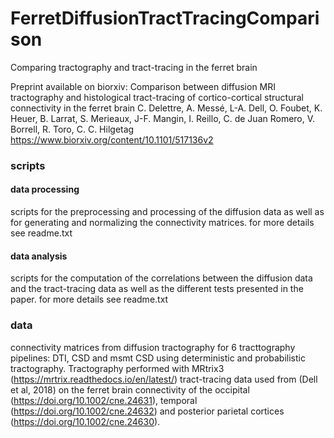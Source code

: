 # FerretDiffusionTractTracingComparison
Comparing tractography and tract-tracing in the ferret brain

Preprint available on biorxiv:
Comparison between diffusion MRI tractography and histological tract-tracing of cortico-cortical structural connectivity in the ferret brain
C. Delettre, A. Messé, L-A. Dell, O. Foubet, K. Heuer, B. Larrat, S. Merieaux, J-F. Mangin, I. Reillo, C. de Juan Romero, V. Borrell, R. Toro, C. C. Hilgetag
https://www.biorxiv.org/content/10.1101/517136v2 


### scripts
#### data processing
scripts for the preprocessing and processing of the diffusion data
as well as for generating and normalizing the connectivity matrices.
for more details see readme.txt

#### data analysis
scripts for the computation of the correlations between the diffusion data and the tract-tracing data
as well as the different tests presented in the paper.
for more details see readme.txt

### data
connectivity matrices from diffusion tractography
for 6 tracttography pipelines: DTI, CSD and msmt CSD using deterministic and probabilistic tractography. Tractography performed with MRtrix3 (https://mrtrix.readthedocs.io/en/latest/)
tract-tracing data used from (Dell et al, 2018) on the ferret brain connectivity of the occipital (https://doi.org/10.1002/cne.24631), temporal (https://doi.org/10.1002/cne.24632) and posterior parietal cortices (https://doi.org/10.1002/cne.24630).
